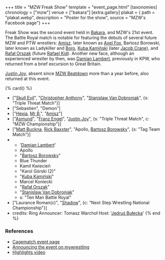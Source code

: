 +++
title = "MZW Freak Show"
template = "event_page.html"
[taxonomies]
chronology = ["mzw"]
venue = ["bakara"]
[extra.gallery]
plakat = { path = "plakat.webp", description = "Poster for the show", source = "MZW's Facebook page"}
+++

Freak Show was the second event held in [Bakara](@/v/bakara.md), and MZW's 21st event. The Battle Royal match is notable for featuring the debuts of several future MZW and PTW wrestlers:
[Amisz](@/w/axel-fox.md), later known as [Axel Fox](@/w/axel-fox.md),
Bartosz Borowski, later known as Ladykiller and [Boro](@/w/boro.md),
[Kuba Kamiński](@/w/jacob-crane.md) (later [Jacob Crane](@/w/jacob-crane.md)),
and [Rafał Orszak](@/w/rafael-kid.md) (future [Rafael Kid](@/w/rafael-kid.md)).
Another new face, although an experienced wrestler by then, was [Damian Lambert](@/w/damien-rothschild.md), previously in KPW, who returned from a brief excursion to Great Britain.

[Justin Joy](@/w/justin-joy.md), absent since [MZW Beatdown](@/e/mzw/2016-05-14-mzw-beatdown.md) more than a year before, also returned at this event.


{% card() %}
- ["[Skull Evil](@/w/skull-evil.md)", "[Christopher Anthony](@/w/christopher-anthony.md)", "[Stanislaw Van Dobroniak](@/w/stanislaw-van-dobroniak.md)",
  {s: "Triple Threat Match"}]
- ["Sebastien", "Demon"]
- ["[Hexia](@/w/hexia.md), [Mr B.](@/w/mr-b.md)", "[Amisz](@/w/axel-fox.md)"]
- ["[Asmund](@/w/asmund.md)", "[Franz Engel](@/w/franz-engel.md)", "[Justin Joy](@/w/justin-joy.md)",
  {s: "Triple Threat Match", c: "MZW Championship"}]
- ["[Matt Buckna](@/w/matt-buckna.md), [Rick Baxxter](@/w/rick-baxxter.md)", "Apollo,
    [Bartosz Borowsky](@/w/boro.md)", {s: "Tag Team Match"}]
- - '[Damian Lambert](@/w/damien-rothschild.md)'
  - Apollo
  - "[Bartosz Borowsky](@/w/boro.md)"
  - Blue Thunder
  - Kamil Kwiecień
  - "Karol Górski (2)"
  - "[Kuba Kamiński](@/w/jacob-crane.md)"
  - Marcel Koniecki
  - "[Rafał Orszak](@/w/rafael-kid.md)"
  - "[Stanislaw Van Dobroniak](@/w/stanislaw-van-dobroniak.md)"
  - s: "Ten Man Battle Royal"
- ["Laurance Roman(c)", "[Shadow](@/w/shadow.md)", {c: "Next Step Wrestling National
      Championship"}]
- credits:
    Ring Announcer: Tomasz Warchoł
    Host: '[Jędruś Bułecka](@/w/jedrus-bulecka.md)'
{% end %}

### References

* [Cagematch event page](https://www.cagematch.net/?id=1&nr=189507)
* [Announcing the event on mywrestling](https://mywrestling.com.pl/mzw-freak-show-2017-zapowiedz-gali/)
* [Highlights video](https://www.youtube.com/watch?v=h5NtfBJN95k)
